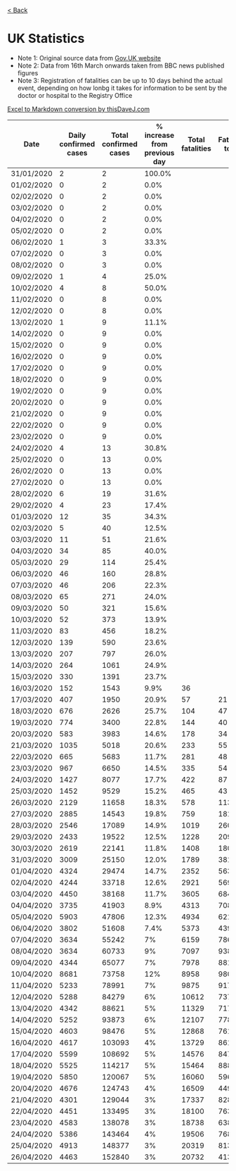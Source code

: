 [< Back](/README.md)

# UK Statistics

- Note 1: Original source data from [Gov.UK website](https://www.gov.uk/government/publications/covid-19-track-coronavirus-cases)
- Note 2: Data from 16th March onwards taken from BBC news published figures
- Note 3: Registration of fatalities can be up to 10 days behind the actual event, depending on how lonbg it takes for information to be sent by the doctor or hospital to the Registry Office

[Excel to Markdown conversion by thisDaveJ.com](https://thisdavej.com/copy-table-in-excel-and-paste-as-a-markdown-table/)


| Date       | Daily confirmed cases | Total confirmed cases | % increase from previous day | Total fatalities | Fatalities today | % fatality rate today |
|------------|-----------------------|-----------------------|------------------------------|------------------|------------------|-----------------------|
| 31/01/2020 | 2                     | 2                     | 100.0%                       |                  |                  |                       |
| 01/02/2020 | 0                     | 2                     | 0.0%                         |                  |                  |                       |
| 02/02/2020 | 0                     | 2                     | 0.0%                         |                  |                  |                       |
| 03/02/2020 | 0                     | 2                     | 0.0%                         |                  |                  |                       |
| 04/02/2020 | 0                     | 2                     | 0.0%                         |                  |                  |                       |
| 05/02/2020 | 0                     | 2                     | 0.0%                         |                  |                  |                       |
| 06/02/2020 | 1                     | 3                     | 33.3%                        |                  |                  |                       |
| 07/02/2020 | 0                     | 3                     | 0.0%                         |                  |                  |                       |
| 08/02/2020 | 0                     | 3                     | 0.0%                         |                  |                  |                       |
| 09/02/2020 | 1                     | 4                     | 25.0%                        |                  |                  |                       |
| 10/02/2020 | 4                     | 8                     | 50.0%                        |                  |                  |                       |
| 11/02/2020 | 0                     | 8                     | 0.0%                         |                  |                  |                       |
| 12/02/2020 | 0                     | 8                     | 0.0%                         |                  |                  |                       |
| 13/02/2020 | 1                     | 9                     | 11.1%                        |                  |                  |                       |
| 14/02/2020 | 0                     | 9                     | 0.0%                         |                  |                  |                       |
| 15/02/2020 | 0                     | 9                     | 0.0%                         |                  |                  |                       |
| 16/02/2020 | 0                     | 9                     | 0.0%                         |                  |                  |                       |
| 17/02/2020 | 0                     | 9                     | 0.0%                         |                  |                  |                       |
| 18/02/2020 | 0                     | 9                     | 0.0%                         |                  |                  |                       |
| 19/02/2020 | 0                     | 9                     | 0.0%                         |                  |                  |                       |
| 20/02/2020 | 0                     | 9                     | 0.0%                         |                  |                  |                       |
| 21/02/2020 | 0                     | 9                     | 0.0%                         |                  |                  |                       |
| 22/02/2020 | 0                     | 9                     | 0.0%                         |                  |                  |                       |
| 23/02/2020 | 0                     | 9                     | 0.0%                         |                  |                  |                       |
| 24/02/2020 | 4                     | 13                    | 30.8%                        |                  |                  |                       |
| 25/02/2020 | 0                     | 13                    | 0.0%                         |                  |                  |                       |
| 26/02/2020 | 0                     | 13                    | 0.0%                         |                  |                  |                       |
| 27/02/2020 | 0                     | 13                    | 0.0%                         |                  |                  |                       |
| 28/02/2020 | 6                     | 19                    | 31.6%                        |                  |                  |                       |
| 29/02/2020 | 4                     | 23                    | 17.4%                        |                  |                  |                       |
| 01/03/2020 | 12                    | 35                    | 34.3%                        |                  |                  |                       |
| 02/03/2020 | 5                     | 40                    | 12.5%                        |                  |                  |                       |
| 03/03/2020 | 11                    | 51                    | 21.6%                        |                  |                  |                       |
| 04/03/2020 | 34                    | 85                    | 40.0%                        |                  |                  |                       |
| 05/03/2020 | 29                    | 114                   | 25.4%                        |                  |                  |                       |
| 06/03/2020 | 46                    | 160                   | 28.8%                        |                  |                  |                       |
| 07/03/2020 | 46                    | 206                   | 22.3%                        |                  |                  |                       |
| 08/03/2020 | 65                    | 271                   | 24.0%                        |                  |                  |                       |
| 09/03/2020 | 50                    | 321                   | 15.6%                        |                  |                  |                       |
| 10/03/2020 | 52                    | 373                   | 13.9%                        |                  |                  |                       |
| 11/03/2020 | 83                    | 456                   | 18.2%                        |                  |                  |                       |
| 12/03/2020 | 139                   | 590                   | 23.6%                        |                  |                  |                       |
| 13/03/2020 | 207                   | 797                   | 26.0%                        |                  |                  |                       |
| 14/03/2020 | 264                   | 1061                  | 24.9%                        |                  |                  |                       |
| 15/03/2020 | 330                   | 1391                  | 23.7%                        |                  |                  |                       |
| 16/03/2020 | 152                   | 1543                  | 9.9%                         | 36               |                  |                       |
| 17/03/2020 | 407                   | 1950                  | 20.9%                        | 57               | 21               | 2.9%                  |
| 18/03/2020 | 676                   | 2626                  | 25.7%                        | 104              | 47               | 4.0%                  |
| 19/03/2020 | 774                   | 3400                  | 22.8%                        | 144              | 40               | 4.2%                  |
| 20/03/2020 | 583                   | 3983                  | 14.6%                        | 178              | 34               | 4.5%                  |
| 21/03/2020 | 1035                  | 5018                  | 20.6%                        | 233              | 55               | 4.6%                  |
| 22/03/2020 | 665                   | 5683                  | 11.7%                        | 281              | 48               | 4.9%                  |
| 23/03/2020 | 967                   | 6650                  | 14.5%                        | 335              | 54               | 5.0%                  |
| 24/03/2020 | 1427                  | 8077                  | 17.7%                        | 422              | 87               | 5.2%                  |
| 25/03/2020 | 1452                  | 9529                  | 15.2%                        | 465              | 43               | 4.9%                  |
| 26/03/2020 | 2129                  | 11658                 | 18.3%                        | 578              | 113              | 5.0%                  |
| 27/03/2020 | 2885                  | 14543                 | 19.8%                        | 759              | 181              | 5.2%                  |
| 28/03/2020 | 2546                  | 17089                 | 14.9%                        | 1019             | 260              | 6.0%                  |
| 29/03/2020 | 2433                  | 19522                 | 12.5%                        | 1228             | 209              | 6.3%                  |
| 30/03/2020 | 2619                  | 22141                 | 11.8%                        | 1408             | 180              | 6.4%                  |
| 31/03/2020 | 3009                  | 25150                 | 12.0%                        | 1789             | 381              | 7.1%                  |
| 01/04/2020 | 4324                  | 29474                 | 14.7%                        | 2352             | 563              | 8.0%                  |
| 02/04/2020 | 4244                  | 33718                 | 12.6%                        | 2921             | 569              | 8.7%                  |
| 03/04/2020 | 4450                  | 38168                 | 11.7%                        | 3605             | 684              | 9.4%                  |
| 04/04/2020 | 3735                  | 41903                 | 8.9%                         | 4313             | 708              | 10.3%                 |
| 05/04/2020 | 5903                  | 47806                 | 12.3%                        | 4934             | 621              | 10.3%                 |
| 06/04/2020 | 3802                  | 51608                 | 7.4%                         | 5373             | 439              | 10.4%                 |
| 07/04/2020 | 3634                  | 55242                 | 7%                           | 6159             | 786              | 11.1%                 |
| 08/04/2020 | 3634                  | 60733                 | 9%                           | 7097             | 938              | 11.7%                 |
| 09/04/2020 | 4344                  | 65077                 | 7%                           | 7978             | 881              | 12.3%                 |
| 10/04/2020 | 8681                  | 73758                 | 12%                          | 8958             | 980              | 12.1%                 |
| 11/04/2020 | 5233                  | 78991                 | 7%                           | 9875             | 917              | 12.5%                 |
| 12/04/2020 | 5288                  | 84279                 | 6%                           | 10612            | 737              | 12.6%                 |
| 13/04/2020 | 4342                  | 88621                 | 5%                           | 11329            | 717              | 12.8%                 |
| 14/04/2020 | 5252                  | 93873                 | 6%                           | 12107            | 778              | 12.9%                 |
| 15/04/2020 | 4603                  | 98476                 | 5%                           | 12868            | 761              | 13.1%                 |
| 16/04/2020 | 4617                  | 103093                | 4%                           | 13729            | 861              | 13.3%                 |
| 17/04/2020 | 5599                  | 108692                | 5%                           | 14576            | 847              | 13.4%                 |
| 18/04/2020 | 5525                  | 114217                | 5%                           | 15464            | 888              | 13.5%                 |
| 19/04/2020 | 5850                  | 120067                | 5%                           | 16060            | 596              | 13.4%                 | 
| 20/04/2020 | 4676                  | 124743                | 4%                           | 16509            | 449              | 13.2%                 | 
| 21/04/2020 | 4301                  | 129044                | 3%                           | 17337            | 828              | 13.4%                 | 
| 22/04/2020 | 4451                  | 133495                | 3%                           | 18100            | 763              | 13.6%                 | 
| 23/04/2020 | 4583                  | 138078                | 3%                           | 18738            | 638              | 13.6%                 | 
| 24/04/2020 | 5386                  | 143464                | 4%                           | 19506            | 768              | 13.6%                 | 
| 25/04/2020 | 4913                  | 148377                | 3%                           | 20319            | 813              | 13.7%                 | 
| 26/04/2020 | 4463                  | 152840                | 3%                           | 20732            | 413              | 13.6%                 | 
